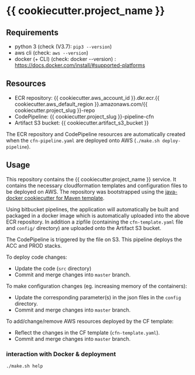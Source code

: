# {{ cookiecutter.project_name }}

## Requirements
* python 3 (check (V3.7): `pip3 --version`) 
* aws cli (check: `aws --version`)
* docker (+ CLI) (check: docker --version) : https://docs.docker.com/install/#supported-platforms

## Resources

* ECR repository: {{ cookiecutter.aws_account_id }}.dkr.ecr.{{ cookiecutter.aws_default_region }}.amazonaws.com/{{ cookiecutter.project_slug }}-repo
* CodePipeline: {{ cookiecutter.project_slug }}-pipeline-cfn
* Artifact S3 bucket: {{ cookiecutter.artifact_s3_bucket }}

The ECR repository and CodePipeline resources are automatically created when the `cfn-pipeline.yaml` are deployed onto AWS (`./make.sh deploy-pipeline`).

## Usage

This repository contains the {{ cookiecutter.project_name }} service. 
It contains the necessary cloudformation templates and configuration files to be deployed on AWS. 
The repository was bootstrapped using the [java-docker cookiecutter for Maven template](https://bitbucket.org/persgroep/cookiecutter-java-docker-maven/).

Using bitbucket pipelines, the application will automatically be built and packaged in a docker image which is automatically uploaded into the above ECR 
repository. 
In addition a zipfile (containing the `cfn-template.yaml` file and `config/` directory) are uploaded onto the Artifact S3 bucket.

The CodePipeline is triggered by the file on S3. This pipeline deploys the ACC and PROD stacks.

To deploy code changes:

* Update the code (`src` directory)
* Commit and merge changes into `master` branch.

To make configuration changes (eg. increasing memory of the containers):

* Update the corresponding parameter(s) in the json files in the `config` directory.
* Commit and merge changes into `master` branch.

To add/change/remove AWS resources deployed by the CF template:

* Reflect the changes in the CF template (`cfn-template.yaml`).
* Commit and merge changes into `master` branch.

### interaction with Docker & deployment

    ./make.sh help

